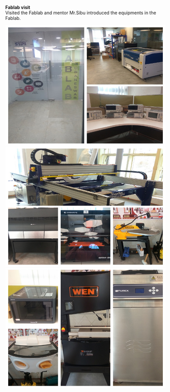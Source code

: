 **Fablab visit**  
Visited the Fablab and mentor Mr.Sibu introduced the equipments in the Fablab.

![LAB](/img/Tour1.jpg)
![LAB](/img/Tour2.jpg)
![LAB](/img/Tour3.jpg)

